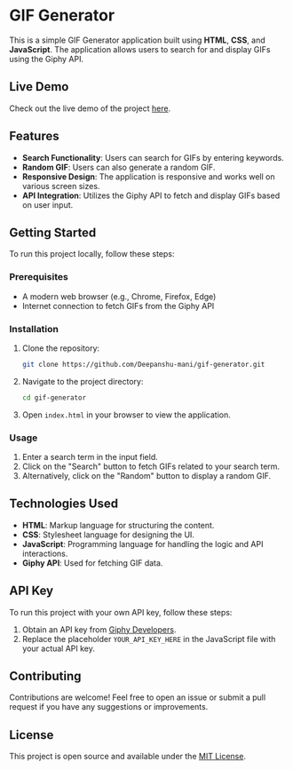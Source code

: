 

# GIF Generator

This is a simple GIF Generator application built using **HTML**, **CSS**, and **JavaScript**. The application allows users to search for and display GIFs using the Giphy API.

## Live Demo

Check out the live demo of the project [here](https://gif-generator-qfu562v7p-manis-projects-a4f71826.vercel.app).

## Features

- **Search Functionality**: Users can search for GIFs by entering keywords.
- **Random GIF**: Users can also generate a random GIF.
- **Responsive Design**: The application is responsive and works well on various screen sizes.
- **API Integration**: Utilizes the Giphy API to fetch and display GIFs based on user input.

## Getting Started

To run this project locally, follow these steps:

### Prerequisites

- A modern web browser (e.g., Chrome, Firefox, Edge)
- Internet connection to fetch GIFs from the Giphy API

### Installation

1. Clone the repository:

    ```bash
    git clone https://github.com/Deepanshu-mani/gif-generator.git
    ```

2. Navigate to the project directory:

    ```bash
    cd gif-generator
    ```

3. Open `index.html` in your browser to view the application.

### Usage

1. Enter a search term in the input field.
2. Click on the "Search" button to fetch GIFs related to your search term.
3. Alternatively, click on the "Random" button to display a random GIF.

## Technologies Used

- **HTML**: Markup language for structuring the content.
- **CSS**: Stylesheet language for designing the UI.
- **JavaScript**: Programming language for handling the logic and API interactions.
- **Giphy API**: Used for fetching GIF data.

## API Key

To run this project with your own API key, follow these steps:

1. Obtain an API key from [Giphy Developers](https://developers.giphy.com/).
2. Replace the placeholder `YOUR_API_KEY_HERE` in the JavaScript file with your actual API key.

## Contributing

Contributions are welcome! Feel free to open an issue or submit a pull request if you have any suggestions or improvements.

## License

This project is open source and available under the [MIT License](LICENSE).

